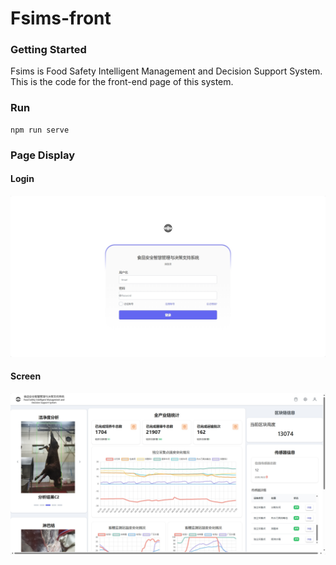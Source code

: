 # **Fsims-front** 

### **Getting Started**

Fsims is Food Safety Intelligent Management and Decision Support System. This is the code for the front-end page of this system.

### Run

```shell
npm run serve
```

### Page Display

#### Login

![](https://github.com/wyz-666/CN-EU-FSIMS-Front/blob/main/ReadmePic/Login.jpg)

#### Screen

![](https://github.com/wyz-666/CN-EU-FSIMS-Front/blob/main/ReadmePic/Screen.jpg)